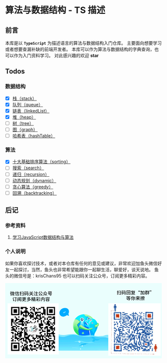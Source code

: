 # 算法与数据结构 - TS 描述

## 前言

本库是以 **`TypeScript`** 为描述语言的算法与数据结构入门仓库。
主要面向想要学习或者想要查漏补缺的前端开发者。
本库可以作为算法与数据结构的字典查询，也可以作为入门资料学习。
对此感兴趣的欢迎 **star**

## Todos

### 数据结构

- [x] [栈（stack）](./src/core/datastructures/stack/README.md)
- [x] [队列（queue）](./src/core/datastructures/queue/README.md)
- [x] [链表（linkedList）](./src/core/datastructures/linkedList/README.md)
- [x] [堆（heap）](./src/core/datastructures/heap/README.md)
- [ ] [树（tree）](./src/core/datastructures/tree/README.md)
- [ ] [图（graph）](./src/core/datastructures/graph/README.md)
- [ ] [哈希表（hashTable）](./src/core/datastructures/hashTable/README.md)

### 算法

- [x] [十大基础排序算法（sorting）](./src/core/algorithms/sorting/README.md)
- [ ] [搜索（search）](./src/core/algorithms/search/README.md)
- [ ] [递归（recursion）](./src/core/algorithms/recursion/README.md)
- [ ] [动态规划（dynamic）](./src/core/algorithms/dynamic/README.md)
- [ ] [贪心算法（greedy）](./src/core/algorithms/greedy/README.md)
- [ ] [回溯（backtracking）](./src/core/algorithms/backtracking/README.md)

## 后记

### 参考资料

1. [学习JavaScript数据结构与算法](https://item.m.jd.com/product/12613100.html?wxa_abtest=o&ad_od=share&utm_source=androidapp&utm_medium=appshare&utm_campaign=t_335139774&utm_term=CopyURL)

### 个人说明

如果你喜欢探讨技术，或者对本仓库有任何的意见或建议，非常欢迎加鱼头微信好友一起探讨，当然，鱼头也非常希望能跟你一起聊生活，聊爱好，谈天说地。
鱼头的微信号是：krisChans95
也可以扫码关注公众号，订阅更多精彩内容。

![./static/qrcode-all1.png](./static/qrcode-all1.png)